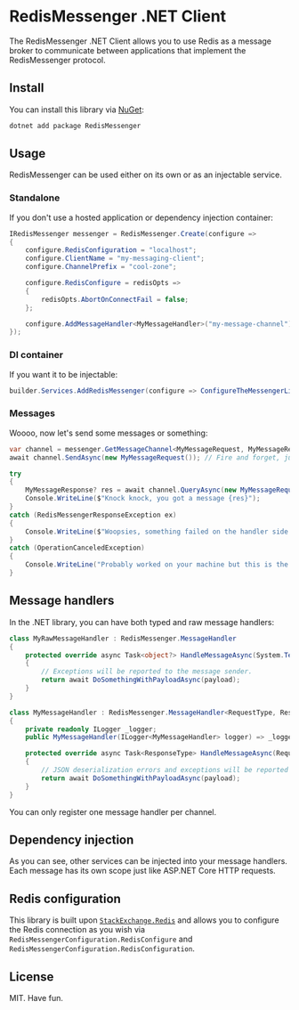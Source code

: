 # RedisMessenger .NET Client

The RedisMessenger .NET Client allows you to use Redis as a message broker to communicate between applications that implement the RedisMessenger protocol.

## Install

You can install this library via [NuGet](https://www.nuget.org/packages/RedisMessenger/):

```sh
dotnet add package RedisMessenger
```

## Usage

RedisMessenger can be used either on its own or as an injectable service.

### Standalone

If you don't use a hosted application or dependency injection container:

```csharp
IRedisMessenger messenger = RedisMessenger.Create(configure =>
{
    configure.RedisConfiguration = "localhost";
    configure.ClientName = "my-messaging-client";
    configure.ChannelPrefix = "cool-zone";

    configure.RedisConfigure = redisOpts =>
    {
        redisOpts.AbortOnConnectFail = false;
    };

    configure.AddMessageHandler<MyMessageHandler>("my-message-channel");
});
```

### DI container

If you want it to be injectable:

```csharp
builder.Services.AddRedisMessenger(configure => ConfigureTheMessengerLikeAbove(configure));
```

### Messages

Woooo, now let's send some messages or something:

```csharp
var channel = messenger.GetMessageChannel<MyMessageRequest, MyMessageResponse>("my-message-channel");
await channel.SendAsync(new MyMessageRequest()); // Fire and forget, just like walking away from an explosion

try
{
    MyMessageResponse? res = await channel.QueryAsync(new MyMessageRequest());
    Console.WriteLine($"Knock knock, you got a message {res}");
}
catch (RedisMessengerResponseException ex)
{
    Console.WriteLine($"Woopsies, something failed on the handler side :( {ex.Message}");
}
catch (OperationCanceledException)
{
    Console.WriteLine("Probably worked on your machine but this is the cloud");
}
```

## Message handlers

In the .NET library, you can have both typed and raw message handlers:

```csharp
class MyRawMessageHandler : RedisMessenger.MessageHandler
{
    protected override async Task<object?> HandleMessageAsync(System.Text.Json.JsonElement? payload)
    {
        // Exceptions will be reported to the message sender.
        return await DoSomethingWithPayloadAsync(payload);
    }
}

class MyMessageHandler : RedisMessenger.MessageHandler<RequestType, ResponseType>
{
    private readonly ILogger _logger;
    public MyMessageHandler(ILogger<MyMessageHandler> logger) => _logger = logger;

    protected override async Task<ResponseType> HandleMessageAsync(RequestType? payload)
    {
        // JSON deserialization errors and exceptions will be reported to the message sender.
        return await DoSomethingWithPayloadAsync(payload);
    }
}
```

You can only register one message handler per channel.

## Dependency injection

As you can see, other services can be injected into your message handlers. Each message has its own scope just like ASP.NET Core HTTP requests.

## Redis configuration

This library is built upon [`StackExchange.Redis`](https://www.nuget.org/packages/StackExchange.Redis/) and allows you to configure the Redis connection as you wish via `RedisMessengerConfiguration.RedisConfigure` and `RedisMessengerConfiguration.RedisConfiguration`.

## License

MIT. Have fun.

